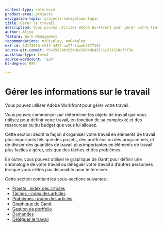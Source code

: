 ```yaml
---
content-type: reference
product-area: projects
navigation-topic: projects-navigation-topic
title: Gérer le travail
description: Vous pouvez utiliser Adobe Workfront pour gérer votre travail. Vous pouvez commencer par déterminer les objets de travail que vous utilisez pour définir votre travail, en fonction de sa complexité et des ressources ou du budget que vous lui allouez. Cette section décrit la façon d’organiser votre travail en éléments de travail plus importants tels que des projets, des portfolios ou des programmes, et de diviser des quantités de travail plus importantes en éléments de travail plus faciles à gérer, tels que des tâches et des problèmes. En outre, vous pouvez utiliser le graphique de Gantt pour définir une chronologie de votre travail ou déléguer votre travail à d’autres personnes lorsque vous n’êtes pas disponible pour le terminer.
author: Alina
feature: Work Management
recommendations: noDisplay, noCatalog
exl-id: 5d17322b-e517-4475-aa77-faaeb4677152
source-git-commit: 0542587bb3254dec5664de493c1c321528cf7f3e
workflow-type: tm+mt
source-wordcount: '224'
ht-degree: 98%

---
```


# Gérer les informations sur le travail

Vous pouvez utiliser Adobe Workfront pour gérer votre travail.

Vous pouvez commencer par déterminer les objets de travail que vous utilisez pour définir votre travail, en fonction de sa complexité et des ressources ou du budget que vous lui allouez.

Cette section décrit la façon d’organiser votre travail en éléments de travail plus importants tels que des projets, des portfolios ou des programmes, et de diviser des quantités de travail plus importantes en éléments de travail plus faciles à gérer, tels que des tâches et des problèmes.


En outre, vous pouvez utiliser le graphique de Gantt pour définir une chronologie de votre travail ou déléguer votre travail à d’autres personnes lorsque vous n’êtes pas disponible pour le terminer.

Cette section contient les sous-sections suivantes :

* [Projets : index des articles](../manage-work/projects/projects-overview.md)
* [Tâches : index des articles](../manage-work/tasks/tasks-overview.md)
* [Problèmes : index des articles](../manage-work/issues/issues-overview.md)
* [Graphique de Gantt](../manage-work/gantt-chart/the-gantt-chart.md)
* [Gestion de portfolio](../manage-work/portfolios/portfolio-management-overview.md)
* [Demandes](../manage-work/requests/requests-overview.md)
* [Déléguer le travail](../manage-work/delegate-work/delegate-work.md)
